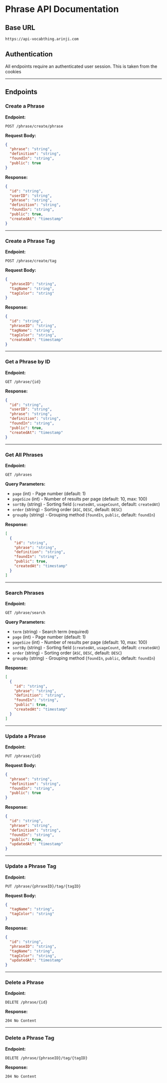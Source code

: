 # Phrase API Documentation

## Base URL

```
https://api-vocabthing.arinji.com
```

## Authentication

All endpoints require an authenticated user session. This is taken from the cookies

---

## Endpoints

### Create a Phrase

**Endpoint:**

```
POST /phrase/create/phrase
```

**Request Body:**

```json
{
  "phrase": "string",
  "definition": "string",
  "foundIn": "string",
  "public": true
}
```

**Response:**

```json
{
  "id": "string",
  "userID": "string",
  "phrase": "string",
  "definition": "string",
  "foundIn": "string",
  "public": true,
  "createdAt": "timestamp"
}
```

---

### Create a Phrase Tag

**Endpoint:**

```
POST /phrase/create/tag
```

**Request Body:**

```json
{
  "phraseID": "string",
  "tagName": "string",
  "tagColor": "string"
}
```

**Response:**

```json
{
  "id": "string",
  "phraseID": "string",
  "tagName": "string",
  "tagColor": "string",
  "createdAt": "timestamp"
}
```

---

### Get a Phrase by ID

**Endpoint:**

```
GET /phrase/{id}
```

**Response:**

```json
{
  "id": "string",
  "userID": "string",
  "phrase": "string",
  "definition": "string",
  "foundIn": "string",
  "public": true,
  "createdAt": "timestamp"
}
```

---

### Get All Phrases

**Endpoint:**

```
GET /phrases
```

**Query Parameters:**

- `page` (int) - Page number (default: 1)
- `pageSize` (int) - Number of results per page (default: 10, max: 100)
- `sortBy` (string) - Sorting field (`createdAt`, `usageCount`, default: `createdAt`)
- `order` (string) - Sorting order (`ASC`, `DESC`, default: `DESC`)
- `groupBy` (string) - Grouping method (`foundIn`, `public`, default: `foundIn`)

**Response:**

```json
[
  {
    "id": "string",
    "phrase": "string",
    "definition": "string",
    "foundIn": "string",
    "public": true,
    "createdAt": "timestamp"
  }
]
```

---

### Search Phrases

**Endpoint:**

```
GET /phrase/search
```

**Query Parameters:**

- `term` (string) - Search term (required)
- `page` (int) - Page number (default: 1)
- `pageSize` (int) - Number of results per page (default: 10, max: 100)
- `sortBy` (string) - Sorting field (`createdAt`, `usageCount`, default: `createdAt`)
- `order` (string) - Sorting order (`ASC`, `DESC`, default: `DESC`)
- `groupBy` (string) - Grouping method (`foundIn`, `public`, default: `foundIn`)

**Response:**

```json
[
  {
    "id": "string",
    "phrase": "string",
    "definition": "string",
    "foundIn": "string",
    "public": true,
    "createdAt": "timestamp"
  }
]
```

---

### Update a Phrase

**Endpoint:**

```
PUT /phrase/{id}
```

**Request Body:**

```json
{
  "phrase": "string",
  "definition": "string",
  "foundIn": "string",
  "public": true
}
```

**Response:**

```json
{
  "id": "string",
  "phrase": "string",
  "definition": "string",
  "foundIn": "string",
  "public": true,
  "updatedAt": "timestamp"
}
```

---

### Update a Phrase Tag

**Endpoint:**

```
PUT /phrase/{phraseID}/tag/{tagID}
```

**Request Body:**

```json
{
  "tagName": "string",
  "tagColor": "string"
}
```

**Response:**

```json
{
  "id": "string",
  "phraseID": "string",
  "tagName": "string",
  "tagColor": "string",
  "updatedAt": "timestamp"
}
```

---

### Delete a Phrase

**Endpoint:**

```
DELETE /phrase/{id}
```

**Response:**

```
204 No Content
```

---

### Delete a Phrase Tag

**Endpoint:**

```
DELETE /phrase/{phraseID}/tag/{tagID}
```

**Response:**

```
204 No Content
```
